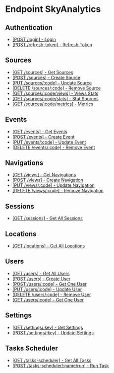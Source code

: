 # Endpoint SkyAnalytics

## Authentication
- [[POST /login] - Login](auth/login.md)
- [[POST /refresh-token] - Refresh Token](auth/refresh-token.md)

## Sources
- [[GET /sources] - Get Sources](sources/getAll.md)
- [[POST /sources] - Create Source](sources/create.md)
- [[PUT /sources/:code] - Update Source](sources/update.md)
- [[DELETE /sources/:code] - Remove Source](sources/remove.md)
- [[GET /sources/:code/views] - Views Stats](sources/views.md)
- [[GET /sources/:code/stats] - Stat Sources](sources/stats.md)
- [[GET /sources/:code/metrics] - Metrics](sources/metrics.md)

## Events
- [[GET /events] - Get Events](events/getAll.md)
- [[POST /events] - Create Event](events/create.md)
- [[PUT /events/:code] - Update Event](events/update.md)
- [[DELETE /events/:code] - Remove Event](events/remove.md)

## Navigations
- [[GET /views] - Get Navigations](views/getAll.md)
- [[POST /views] - Create Navigation](views/create.md)
- [[PUT /views/:code] - Update Navigation](views/update.md)
- [[DELETE /views/:code] - Remove Navigation](views/remove.md)

## Sessions
- [[GET /sessions] - Get All Sessions](sessions/getAll.md)

## Locations
- [[GET /locations] - Get All Locations](locations/getAll.md)

## Users
- [[GET /users] - Get All Users](users/getAll.md)
- [[POST /users] - Create User](users/create.md)
- [[POST /users/:code] - Get One User](users/getOne.md)
- [[PUT /users/:code] - Update User](users/update.md)
- [[DELETE /users/:code] - Remove User](users/remove.md)
- [[GET /users/:code] - Get One User](users/getOne.md)

## Settings
- [[GET /settings/:key] - Get Settings](settings/get.md)
- [[POST /settings/:key] - Update Settings](settings/update.md)

## Tasks Scheduler
- [[GET /tasks-scheduler] - Get All Tasks](tasks-scheduler/getAll.md)
- [[POST /tasks-scheduler/:name/run] - Run Task](tasks-scheduler/run.md)